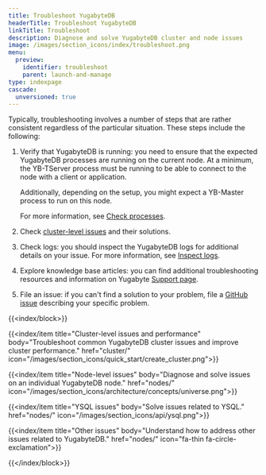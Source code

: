 ```yaml
---
title: Troubleshoot YugabyteDB
headerTitle: Troubleshoot YugabyteDB
linkTitle: Troubleshoot
description: Diagnose and solve YugabyteDB cluster and node issues
image: /images/section_icons/index/troubleshoot.png
menu:
  preview:
    identifier: troubleshoot
    parent: launch-and-manage
type: indexpage
cascade:
  unversioned: true
---
```


Typically, troubleshooting involves a number of steps that are rather consistent regardless of the particular situation. These steps include the following:

1. Verify that YugabyteDB is running: you need to ensure that the expected YugabyteDB processes are running on the current node. At a minimum, the YB-TServer process must be running to be able to connect to the node with a client or application.

    Additionally, depending on the setup, you might expect a YB-Master process to run on this node.

    For more information, see [Check processes](../troubleshoot/nodes/check-processes/).

2. Check [cluster-level issues](../troubleshoot/cluster/) and their solutions.

3. Check logs: you should inspect the YugabyteDB logs for additional details on your issue. For more information, see [Inspect logs](../troubleshoot/nodes/check-logs/).

4. Explore knowledge base articles: you can find additional troubleshooting resources and information on Yugabyte [Support page](https://support.yugabyte.com/).

5. File an issue: if you can't find a solution to your problem, file a [GitHub issue](https://github.com/yugabyte/yugabyte-db/issues) describing your specific problem.

{{<index/block>}}

  {{<index/item
    title="Cluster-level issues and performance"
    body="Troubleshoot common YugabyteDB cluster issues and improve cluster performance."
    href="cluster/"
    icon="/images/section_icons/quick_start/create_cluster.png">}}

  {{<index/item
    title="Node-level issues"
    body="Diagnose and solve issues on an individual YugabyteDB node."
    href="nodes/"
    icon="/images/section_icons/architecture/concepts/universe.png">}}

   {{<index/item
    title="YSQL issues"
    body="Solve issues related to YSQL."
    href="nodes/"
    icon="/images/section_icons/api/ysql.png">}}

   {{<index/item
    title="Other issues"
    body="Understand how to address other issues related to YugabyteDB."
    href="nodes/"
    icon="fa-thin fa-circle-exclamation">}}

{{</index/block>}}

